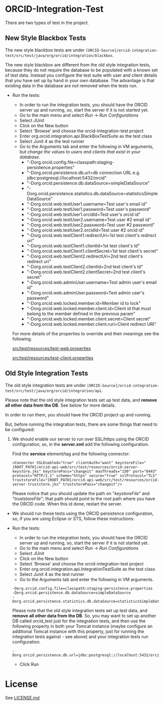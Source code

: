 # ORCID-Integration-Test

There are two types of test in the project.

## New Style Blackbox Tests

The new style blackbox tests are under ```[ORCID-Source]/orcid-integration-test/src/test/java/org/orcid/integration/blackbox```.

The new style blackbox are different from the old style integration tests, because they do not require the database to be populated with a known set of test data. Instead you configure the test suite with user and client details that you have set up by hand in your own database. The advantage is that existing data in the database are *not* removed when the tests run.

* Run the tests:

    * In order to run the integration tests, you should have the ORCID server up and running, so, start the server if it is not started yet.
    * Go to the main menu and select *Run* → *Run Configurations*
    * Select JUnit
    * Click on the New button
    * Select 'Browse' and choose the orcid-integration-test project
    * Enter org.orcid.integration.api.BlackBoxTestSuite as the test class
    * Select Junit 4 as the test runner
    * Go to the Arguments tab and enter the following in VM arguments, but *change the values to users and clients that exist in your database*.
      * "-Dorg.orcid.config.file=classpath:staging-persistence.properties"
      * "-Dorg.orcid.persistence.db.url=db connection URL e.g. jdbc:postgresql://localhost:5432/orcid"
      * "-Dorg.orcid.persistence.db.dataSource=simpleDataSource" 
      * "-Dorg.orcid.persistence.statistics.db.dataSource=statisticsSimpleDataSource"
      * "-Dorg.orcid.web.testUser1.username=Test user's email id"
      * "-Dorg.orcid.web.testUser1.password=Test user's password"
      * "-Dorg.orcid.web.testUser1.orcidId=Test user's orcid id"
      * "-Dorg.orcid.web.testUser2.username=Test user #2 email id"
      * "-Dorg.orcid.web.testUser2.password=Test user #2 password"
      * "-Dorg.orcid.web.testUser2.orcidId=Test user #2 orcid id"
      * "-Dorg.orcid.web.testClient1.redirectUri=1st test client's redirect uri"
      * "-Dorg.orcid.web.testClient1.clientId=1st test client's Id"
      * "-Dorg.orcid.web.testClient1.clientSecret=1st test client's secret"
      * "-Dorg.orcid.web.testClient2.redirectUri=2nd test client's redirect uri"
      * "-Dorg.orcid.web.testClient2.clientId=2nd test client's Id"
      * "-Dorg.orcid.web.testClient2.clientSecret=2nd test client's secret"
      * "-Dorg.orcid.web.adminUser.username=Test admin user's email id"
      * "-Dorg.orcid.web.adminUser.password=Test admin user's password"
      * "-Dorg.orcid.web.locked.member.id=Member id to lock"
      * "-Dorg.orcid.web.locked.member.client.id=Client id that must belong to the member defined in the previous param"
      * "-Dorg.orcid.web.locked.member.client.secret=Client secret"
      * "-Dorg.orcid.web.locked.member.client.ruri=Client redirect URI" 
    
    For more details of the properties to override and their meanings see the following.

    [src/test/resources/test-web.properties](https://github.com/ORCID/ORCID-Source/blob/master/orcid-integration-test/src/test/resources/test-web.properties)

    [src/test/resources/test-client.properties](https://github.com/ORCID/ORCID-Source/blob/master/orcid-integration-test/src/test/resources/test-client.properties)

## Old Style Integration Tests

The old style integration tests are under ```[ORCID-Source]/orcid-integration-test/src/test/java/org/orcid/integration/api```.

Please note that the old style integration tests set up test data, and **remove all other data from the DB**. See below for more details.

In order to run them, you should have the ORCID project up and running.

But, before running the integration tests, there are some things that need to be configured: 

1. We should enable our server to run over SSL/https using the ORCID configuration, so, in the **server.xml** add the following configuration.

    Find the **service** element/tag and the following connector:

    ```
    <Connector SSLEnabled="true" clientAuth="want" keystoreFile="[ROOT_PATH]/orcid-api-web/src/test/resources/orcid-server-keystore.jks" keystorePass="changeit" maxThreads="150" port="8443" protocol="HTTP/1.1" scheme="https" secure="true" sslProtocol="TLS" truststoreFile="[ROOT_PATH]/orcid-api-web/src/test/resources/orcid-server-truststore.jks" truststorePass="changeit"/> 
    ```

    Please notice that you should update the path on "*keystoreFile*" and "*truststoreFile*"; that path should point to the root path where you have the ORCID code. When this id done, restart the server.

* We should run these tests using the ORCID persistence configuration, so, if you are using Eclipse or STS, follow these instructions:

* Run the tests:

    * In order to run the integration tests, you should have the ORCID server up and running, so, start the server if it is not started yet.
    * Go to the main menu and select *Run* → *Run Configurations*
    * Select JUnit
    * Click on the New button
    * Select 'Browse' and choose the orcid-integration-test project
    * Enter org.orcid.integration.api.IntegrationTestSuite as the test class
    * Select Junit 4 as the test runner
    * Go to the Arguments tab and enter the following in VM arguments.

    ```
    -Dorg.orcid.config.file=classpath:staging-persistence.properties
    -Dorg.orcid.persistence.db.dataSource=simpleDataSource
    -Dorg.orcid.persistence.statistics.db.dataSource=statisticsSimpleDataSource

    ```

    Please note that the old style integration tests set up test data, and **remove all other data from the DB**. So, you may want to set up another DB called orcid_test just for the integration tests, and then use the following property in both your Tomcat instance (maybe configure an additional Tomcat instance with this property, just for running the integration tests against - see above) and your integration tests run configuration.

    ```
    -Dorg.orcid.persistence.db.url=jdbc:postgresql://localhost:5432/orcid_test
    ````

    * Click Run

    
# License
See [LICENSE.md](https://github.com/ORCID/ORCID-Source/blob/master/LICENSE.md)

